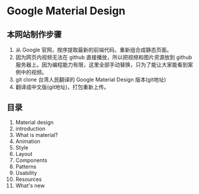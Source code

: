 # Google Material Design

## 本网站制作步骤

1. 从 Google 官网，按序提取最新的前端代码，重新组合成静态页面。
2. 因为网页内视频无法在 github 直接播放，所以把视频和图片资源放到 github 服务器上。因为编程能力有限，这里全部手动替换，只为了能让大家能看到案例中的视频。
3. git clone 台湾人民翻译的 Google Material Design 版本(git地址)
4. 翻译成中文版(git地址)，打包重新上传。

## 目录

1. Material design
  1. introduction
2. What is material?
3. Animation
4. Style
5. Layout
6. Components
7. Patterns
8. Usability
9. Resources
10. What's new
